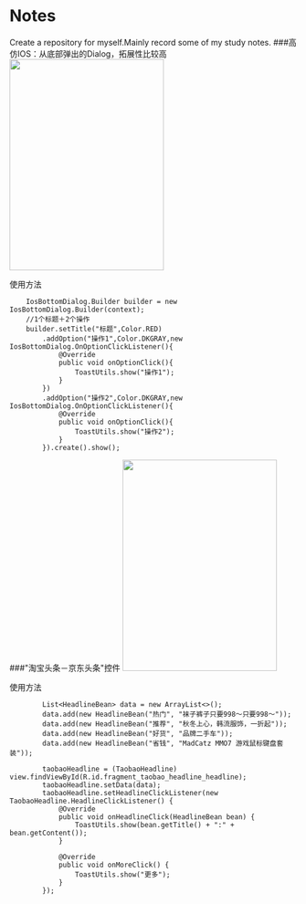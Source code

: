 # Notes
Create a repository for myself.Mainly record some of my study notes.
###高仿IOS：从底部弹出的Dialog，拓展性比较高
<img src="https://github.com/Elder-Wu/Notes/blob/master/gif/ios_bottom_dialog.gif?raw=true" width="270" height="370">

使用方法
```
    IosBottomDialog.Builder builder = new IosBottomDialog.Builder(context);
    //1个标题＋2个操作
    builder.setTitle("标题",Color.RED)
        .addOption("操作1",Color.DKGRAY,new IosBottomDialog.OnOptionClickListener(){
            @Override
            public void onOptionClick(){
                ToastUtils.show("操作1");
            }
        })
        .addOption("操作2",Color.DKGRAY,new IosBottomDialog.OnOptionClickListener(){
            @Override
            public void onOptionClick(){
                ToastUtils.show("操作2");
            }
        }).create().show();
```
###"淘宝头条－京东头条"控件
<img src="https://github.com/Elder-Wu/Notes/blob/master/gif/taobao_headline.gif" width="270" height="370">

使用方法
```
        List<HeadlineBean> data = new ArrayList<>();
        data.add(new HeadlineBean("热门", "袜子裤子只要998～只要998～"));
        data.add(new HeadlineBean("推荐", "秋冬上心，韩流服饰，一折起"));
        data.add(new HeadlineBean("好货", "品牌二手车"));
        data.add(new HeadlineBean("省钱", "MadCatz MMO7 游戏鼠标键盘套装"));

        taobaoHeadline = (TaobaoHeadline) view.findViewById(R.id.fragment_taobao_headline_headline);
        taobaoHeadline.setData(data);
        taobaoHeadline.setHeadlineClickListener(new TaobaoHeadline.HeadlineClickListener() {
            @Override
            public void onHeadlineClick(HeadlineBean bean) {
                ToastUtils.show(bean.getTitle() + ":" + bean.getContent());
            }

            @Override
            public void onMoreClick() {
                ToastUtils.show("更多");
            }
        });
```